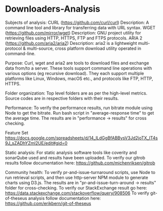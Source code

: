 # Downloaders-Analysis

Subjects of analysis:
CURL (https://github.com/curl/curl)
Description: A command line tool and library for transferring data with URL syntax.
WGET (https://github.com/mirror/wget)
Description: GNU project utility for retrieving files using HTTP, HTTPS, FTP and FTPS protocols.
ARIA 2 (https://github.com/aria2/aria2)
Description: aria2 is a lightweight multi-protocol & multi-source, cross platform download utility operated in command-line.

Purpose: Curl, wget and aria2 are tools to download files and exchange data from/to a server. These tools support command line operations with various options (eg recursive download). They each support multiple platforms like Linux, Windows, macOS etc., and protocols like FTP, HTTP, HTTPS.

Folder organization: Top level folders are as per the high-level metrics. Source codes are in respective folders with their results.

Performance:
To verify the performance results, run bitrate module using Node to get the bitrate. Run bash script in "average-response time" to get the average time. The results are in "performance -> results" for cross checking.

Feature Set
https://docs.google.com/spreadsheets/d/14_lLdGgBfABBysV3Jd2joTX_IT4s9J_sZADhYZml2UE/edit#gid=0

Static analysis:
For static analysis software tools like coverity and sonarQube used and results have been uploaded.
To verify our gitrob results follow documentation here: 
https://github.com/michenriksen/gitrob

Community health:
To verify pr-and-issue-turnaround scripts, use Node to run retrieval scripts, and then use http-server NPM module to generate charts using D3.js. The results are in "pr-and-issue-turn-around -> results" folder for cross-checking.
To verify our StackExchange result go here: https://data.stackexchange.com/stackoverflow/query/908506
To verify git-of-theseus analysis follow documentation here: https://github.com/erikbern/git-of-theseus

